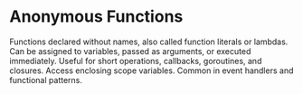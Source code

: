 # Anonymous Functions

Functions declared without names, also called function literals or lambdas. Can be assigned to variables, passed as arguments, or executed immediately. Useful for short operations, callbacks, goroutines, and closures. Access enclosing scope variables. Common in event handlers and functional patterns.